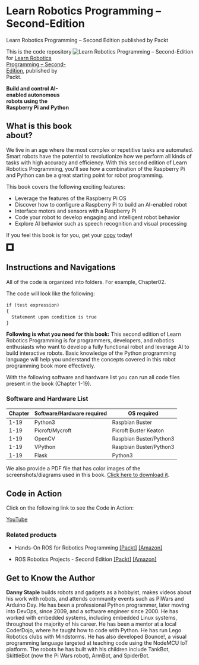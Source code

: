 # Learn Robotics Programming – Second-Edition
Learn Robotics Programming – Second Edition published by Packt

<a href="https://www.packtpub.com/product/learn-robotics-programming-second-edition/9781839218804?utm_source=github&utm_medium=repository&utm_campaign=9781839218804"><img src="https://static.packt-cdn.com/products/9781839218804/cover/smaller" alt="Learn Robotics Programming – Second-Edition" height="256px" align="right"></a>

This is the code repository for [Learn Robotics Programming – Second-Edition](https://www.packtpub.com/product/learn-robotics-programming-second-edition/9781839218804?utm_source=github&utm_medium=repository&utm_campaign=9781839218804), published by Packt.

**Build and control AI-enabled autonomous robots using the Raspberry Pi and Python**

## What is this book about?
We live in an age where the most complex or repetitive tasks are automated. Smart robots have the potential to revolutionize how we perform all kinds of tasks with high accuracy and efficiency. With this second edition of Learn Robotics Programming, you'll see how a combination of the Raspberry Pi and Python can be a great starting point for robot programming.

This book covers the following exciting features: 
* Leverage the features of the Raspberry Pi OS
* Discover how to configure a Raspberry Pi to build an AI-enabled robot
* Interface motors and sensors with a Raspberry Pi
* Code your robot to develop engaging and intelligent robot behavior
* Explore AI behavior such as speech recognition and visual processing

If you feel this book is for you, get your [copy](https://www.amazon.com/dp/1839218800) today!

<a href="https://www.packtpub.com/?utm_source=github&utm_medium=banner&utm_campaign=GitHubBanner"><img src="https://raw.githubusercontent.com/PacktPublishing/GitHub/master/GitHub.png" alt="https://www.packtpub.com/" border="5" /></a>

## Instructions and Navigations
All of the code is organized into folders. For example, Chapter02.

The code will look like the following:
```
if (test expression)
{
  Statement upon condition is true
}
```

**Following is what you need for this book:**
This second edition of Learn Robotics Programming is for programmers, developers, and robotics enthusiasts who want to develop a fully functional robot and leverage AI to build interactive robots. Basic knowledge of the Python programming language will help you understand the concepts covered in this robot programming book more effectively.

With the following software and hardware list you can run all code files present in the book (Chapter 1-19).

### Software and Hardware List

| Chapter  | Software/Hardware required          | OS required                        |
| -------- | ------------------------------------| -----------------------------------|
| 1-19     | Python3                             | Raspbian Buster                    |
| 1-19     | Picroft/Mycroft                     | Picroft Buster Keaton              |
| 1-19     | OpenCV                              | Raspbian Buster/Python3            |
| 1-19     | VPython                             | Raspbian Buster/Python3            |
| 1-19     | Flask                               | Python3                            |



We also provide a PDF file that has color images of the screenshots/diagrams used in this book. [Click here to download it](http://www.packtpub.com/sites/default/files/downloads/9781839218804_ColorImages.pdf).

## Code in Action

Click on the following link to see the Code in Action:

[YouTube](https://www.youtube.com/playlist?list=PLeLcvrwLe184ckSDxwK-PltW869NEg5uu)

### Related products 
* Hands-On ROS for Robotics Programming [[Packt]](https://www.packtpub.com/product/hands-on-ros-for-robotics-programming/9781838551308?utm_source=github&utm_medium=repository&utm_campaign=9781838551308) [[Amazon]](https://www.amazon.com/dp/1838551301)

* ROS Robotics Projects - Second Edition [[Packt]](https://www.packtpub.com/product/ros-robotics-projects-second-edition/9781838649326?utm_source=github&utm_medium=repository&utm_campaign=9781838649326) [[Amazon]](https://www.amazon.com/dp/1838649328)

## Get to Know the Author
**Danny Staple** builds robots and gadgets as a hobbyist, makes videos about his work with robots, and attends community events such as PiWars and Arduino Day. He has been a professional Python programmer, later moving into DevOps, since 2009, and a software engineer since 2000. He has worked with embedded systems, including embedded Linux systems, throughout the majority of his career. He has been a mentor at a local CoderDojo, where he taught how to code with Python. He has run Lego Robotics clubs with Mindstorms. He has also developed Bounce!, a visual programming language targeted at teaching code using the NodeMCU IoT platform. The robots he has built with his children include TankBot, SkittleBot (now the Pi Wars robot), ArmBot, and SpiderBot.
